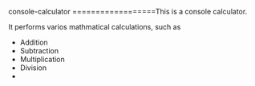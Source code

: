 console-calculator
==================This is a console calculator.

It performs varios mathmatical calculations, such as

* Addition
* Subtraction
* Multiplication
* Division
*

